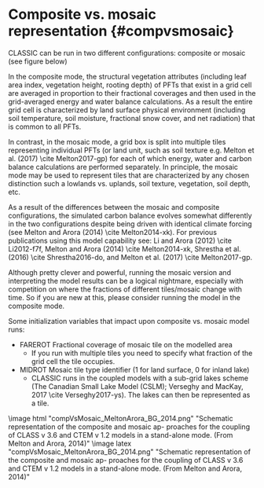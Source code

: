 # Composite vs. mosaic representation {#compvsmosaic}

CLASSIC can be run in two different configurations: composite or mosaic (see figure below)

In the composite mode, the structural vegetation attributes (including leaf area index, vegetation height, rooting depth) of PFTs that exist in a grid cell are averaged in proportion to their fractional coverages and then used in the grid-averaged energy and water balance calculations. As a result the entire grid cell is characterized by land surface physical environment (including soil temperature, soil moisture, fractional snow cover, and net radiation) that is common to all PFTs.

In contrast, in the mosaic mode, a grid box is split into multiple tiles representing individual PFTs (or land unit, such as soil texture e.g. Melton et al. (2017) \cite Melton2017-gp) for each of which energy, water and carbon balance calculations are performed separately. In principle, the mosaic mode may be used to represent tiles that are characterized by any chosen distinction such a lowlands vs. uplands, soil texture, vegetation, soil depth, etc.

As a result of the differences between the mosaic and composite configurations, the simulated carbon balance evolves somewhat differently in the two configurations despite being driven with identical climate forcing (see Melton and Arora (2014) \cite Melton2014-xk). For previous publications using this model capability see: Li and Arora (2012) \cite Li2012-f7f, Melton and Arora (2014) \cite Melton2014-xk, Shrestha et al. (2016) \cite Shrestha2016-do, and Melton et al. (2017) \cite Melton2017-gp.

Although pretty clever and powerful, running the mosaic version and interpreting the model results can be a logical nightmare, especially with competition on where the fractions of different tiles/mosaic change with time. So if you are new at this, please consider running the model in the composite mode.


Some initialization variables that impact upon composite vs. mosaic model runs:

- FAREROT Fractional coverage of mosaic tile on the modelled area
  - If you run with multiple tiles you need to specify what fraction of the grid cell the tile occupies.
- MIDROT Mosaic tile type identifier (1 for land surface, 0 for inland lake)
  - CLASSIC runs in the coupled models with a sub-grid lakes scheme (The Canadian Small Lake Model (CSLM); Verseghy and MacKay, 2017 \cite Verseghy2017-ys). The lakes can then be represented as a tile.


\image html "compVsMosaic_MeltonArora_BG_2014.png" "Schematic representation of the composite and mosaic ap- proaches for the coupling of CLASS v 3.6 and CTEM v 1.2 models in a stand-alone mode. (From Melton and Arora, 2014)"
\image latex "compVsMosaic_MeltonArora_BG_2014.png" "Schematic representation of the composite and mosaic ap- proaches for the coupling of CLASS v 3.6 and CTEM v 1.2 models in a stand-alone mode. (From Melton and Arora, 2014)"
